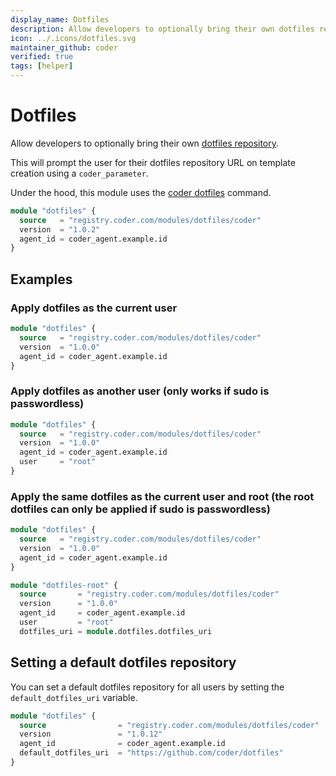 ```yaml
---
display_name: Dotfiles
description: Allow developers to optionally bring their own dotfiles repository to customize their shell and IDE settings!
icon: ../.icons/dotfiles.svg
maintainer_github: coder
verified: true
tags: [helper]
---
```


# Dotfiles

Allow developers to optionally bring their own [dotfiles repository](https://dotfiles.github.io).

This will prompt the user for their dotfiles repository URL on template creation using a `coder_parameter`.

Under the hood, this module uses the [coder dotfiles](https://coder.com/docs/v2/latest/dotfiles) command.

```tf
module "dotfiles" {
  source   = "registry.coder.com/modules/dotfiles/coder"
  version  = "1.0.2"
  agent_id = coder_agent.example.id
}
```

## Examples

### Apply dotfiles as the current user

```tf
module "dotfiles" {
  source   = "registry.coder.com/modules/dotfiles/coder"
  version  = "1.0.0"
  agent_id = coder_agent.example.id
}
```

### Apply dotfiles as another user (only works if sudo is passwordless)

```tf
module "dotfiles" {
  source   = "registry.coder.com/modules/dotfiles/coder"
  version  = "1.0.0"
  agent_id = coder_agent.example.id
  user     = "root"
}
```

### Apply the same dotfiles as the current user and root (the root dotfiles can only be applied if sudo is passwordless)

```tf
module "dotfiles" {
  source   = "registry.coder.com/modules/dotfiles/coder"
  version  = "1.0.0"
  agent_id = coder_agent.example.id
}

module "dotfiles-root" {
  source       = "registry.coder.com/modules/dotfiles/coder"
  version      = "1.0.0"
  agent_id     = coder_agent.example.id
  user         = "root"
  dotfiles_uri = module.dotfiles.dotfiles_uri
```

## Setting a default dotfiles repository

You can set a default dotfiles repository for all users by setting the `default_dotfiles_uri` variable.

```tf
module "dotfiles" {
  source                = "registry.coder.com/modules/dotfiles/coder"
  version               = "1.0.12"
  agent_id              = coder_agent.example.id
  default_dotfiles_uri  = "https://github.com/coder/dotfiles"
}
```